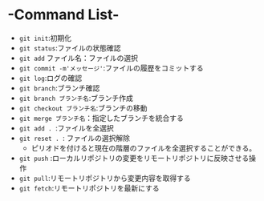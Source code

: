 # -Command List-

- `git init`:初期化
- `git status`:ファイルの状態確認
- `git add` ファイル名：ファイルの選択
- `git commit -m'メッセージ'`:ファイルの履歴をコミットする
- `git log`:ログの確認
- `git branch`:ブランチ確認
- `git branch ブランチ名`:ブランチ作成
- `git checkout ブランチ名`:ブランチの移動
- `git merge ブランチ名`：指定したブランチを統合する
- `git add . `:ファイルを全選択
- `git reset . `: ファイルの選択解除
    - ピリオドを付けると現在の階層のファイルを全選択することができる。
- `git push` :ローカルリポジトリの変更をリモートリポジトリに反映させる操作
- `git pull`:リモートリポジトリから変更内容を取得する 
- `git fetch`:リモートリポジトリを最新にする